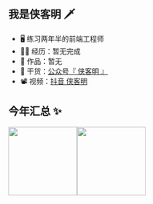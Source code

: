 ## 我是侠客明 🗡️

- 🖥️ 练习两年半的前端工程师
- 👨‍💻 经历：暂无完成
- 🏡 作品：暂无
- 🌱 干货：<a href="https://i.ibb.co/M8ZXKcv/image.png" target="_blank">公众号『 侠客明 』</a>
- 📽️ 视频：<a href="https://www.douyin.com/user/MS4wLjABAAAAYqUmmAUJ5Nl7J4hWZcmhMGqUUuiqktB_OCWhGTQXOLtIJgzg0hcr0wgPkx3-Bkqs" target="_blank">抖音 侠客明</a>


## 今年汇总 ✨

<img align="" height="137px" src="https://github-readme-stats.vercel.app/api?username=Xiakeming97&hide_title=true&hide_border=true&show_icons=true&include_all_commits=true&line_height=21&bg_color=0,1fa2ff,12d8fa,a6ffcb&theme=graywhite&locale=cn" /><img align="" height="137px" src="https://github-readme-stats.vercel.app/api/top-langs/?username=Xiakeming97&hide_title=true&hide_border=true&layout=compact&bg_color=0,A6FFCB,16a085,f4d03f&theme=graywhite&locale=cn" />
